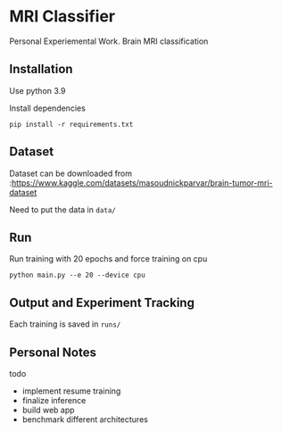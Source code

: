# MRI Classifier
Personal Experiemental Work. Brain MRI classification

## Installation
Use python 3.9

Install dependencies

`pip install -r requirements.txt`

## Dataset

Dataset can be downloaded from :https://www.kaggle.com/datasets/masoudnickparvar/brain-tumor-mri-dataset

Need to put the data in `data/`

##  Run

Run training with 20 epochs and force training on cpu

`python main.py --e 20 --device cpu`

## Output and Experiment Tracking

Each training is saved in `runs/`

## Personal Notes
todo
- implement resume training
- finalize inference 
- build web app 
- benchmark different architectures


